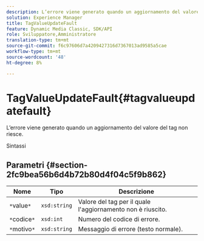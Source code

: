 ```yaml
---
description: L’errore viene generato quando un aggiornamento del valore del tag non riesce.
solution: Experience Manager
title: TagValueUpdateFault
feature: Dynamic Media Classic, SDK/API
role: Sviluppatore,Amministratore
translation-type: tm+mt
source-git-commit: f6c97606d7a4209427316d7367013ad9585a5cae
workflow-type: tm+mt
source-wordcount: '48'
ht-degree: 8%

---
```



# TagValueUpdateFault{#tagvalueupdatefault}

L’errore viene generato quando un aggiornamento del valore del tag non riesce.

Sintassi

## Parametri {#section-2fc9bea56b6d4b72b80d4f04c5f9b862}

| Nome | Tipo | Descrizione |
|---|---|---|
| `*`value`*` | `xsd:string` | Valore del tag per il quale l&#39;aggiornamento non è riuscito. |
| `*`codice`*` | `xsd:int` | Numero del codice di errore. |
| `*`motivo`*` | `xsd:string` | Messaggio di errore (testo normale). |

